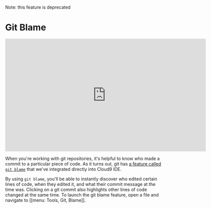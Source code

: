 Note: this feature is deprecated

# Git Blame

<div class="video-container">
<iframe width="640" height="360" src="https://www.youtube.com/embed/RSXaAlBgQ2s" frameborder="0" allowfullscreen></iframe>
</div>

When you're working with git repositories, it's helpful to know who made a commit to a particular piece of code. As it turns out, git has [a feature called `git blame`](http://www.kernel.org/pub/software/scm/git/docs/git-blame.html) that we've integrated directly into Cloud9 IDE.

By using `git blame`, you'll be able to instantly discover who edited certain lines of code, when they edited it, and what their commit message at the time was. Clicking on a git commit also highlights other lines of code changed at the same time. To launch the git blame feature, open a file and navigate to [[menu: Tools, Git, Blame]].
